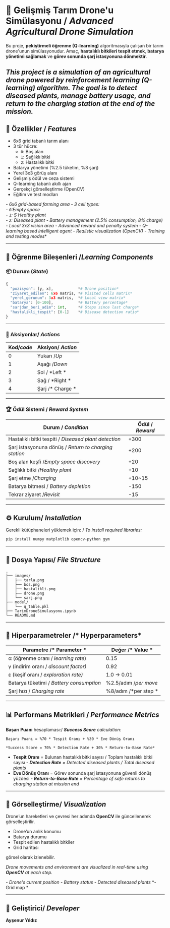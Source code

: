 
# 🌾 Gelişmiş Tarım Drone'u Simülasyonu / *Advanced Agricultural Drone Simulation*

Bu proje, **pekiştirmeli öğrenme (Q-learning)** algoritmasıyla çalışan bir tarım drone'unun simülasyonudur. Amaç, **hastalıklı bitkileri tespit etmek**, **batarya yönetimi sağlamak** ve **görev sonunda şarj istasyonuna dönmektir.**

*This project is a simulation of an agricultural drone powered by reinforcement learning (Q-learning) algorithm. The goal is to detect diseased plants, manage battery usage, and return to the charging station at the end of the mission.*
---

## 🚀 Özellikler / *Features*

- 6x6 grid tabanlı tarım alanı
- 3 tür hücre: 
  - `0`: Boş alan 
  - `1`: Sağlıklı bitki  
  - `2`: Hastalıklı bitki
- Batarya yönetimi (%2.5 tüketim, %8 şarj) 
- Yerel 3x3 görüş alanı
- Gelişmiş ödül ve ceza sistemi 
- Q-learning tabanlı akıllı ajan
- Gerçekçi görselleştirme (OpenCV) 
- Eğitim ve test modları


*- 6x6 grid-based farming area*
*- 3 cell types:*  
  *- `0`:Empty space*  
  *- `1`: S Healthy plant*  
  *- `2`:  Diseased plant*
*- Battery management (2.5% consumption, 8% charge)*
*- Local 3x3 vision area*
*- Advanced reward and penalty system*
*- Q-learning based intelligent agent*
*- Realistic visualization (OpenCV)*
*- Training and testing modes**

---

## 🧠 Öğrenme Bileşenleri /*Learning Components*

### 📦 Durum (*State*)
```python
{
  "pozisyon": [y, x],           *# Drone position*
  "ziyaret_edilen": 6x6 matris, *# Visited cells matrix*
  "yerel_gorunum": 3x3 matris,  *# Local view matrix*
  "batarya": [0-100],           *# Battery percentage*
  "sarjdan_beri_adim": int,     *# Steps since last charge*
  "hastalikli_tespit": [0-1]    *# Disease detection ratio*
}
```

---

### 🎯 Aksiyonlar/ *Actions*

| Kod/*code* | Aksiyon/ *Action* |
|-----|---------|
| 0   | Yukarı /*Up* |
| 1   | Aşağı /*Down*   |
| 2   | Sol / *Left  *   |
| 3   | Sağ / *Right  *   |
| 4   | Şarj /* Charge *   |

---

### 🏆 Ödül Sistemi / *Reward System*

| Durum / *Condition*                    | Ödül   / *Reward*  |
|--------------------------|----------|
| Hastalıklı bitki tespiti / *Diseased plant detection*	 | +300     |
| Şarj istasyonuna dönüş / *Return to charging station*	   | +200     |
| Boş alan keşfi /*Empty space discovery*         | +20      |
| Sağlıklı bitki /*Healthy plant*         | +10      |
| Şarj etme /*Charging*           | +10~15   |
| Batarya bitmesi / *Battery depletion*        | -150     |
| Tekrar ziyaret /*Revisit*       | -15      |

---

## ⚙️ Kurulum/ *Installation*

Gerekli kütüphaneleri yüklemek için: / *To install required libraries:*

```bash
pip install numpy matplotlib opencv-python gym
```

---


## 📂 Dosya Yapısı/ *File Structure*

```
.
├── images/
│   ├── tarla.png
│   ├── bos.png
│   ├── hastalikli.png
│   ├── drone.png
│   └── sarj.png
├── model/
│   └── q_table.pkl
├── TarimDroneSimulasyonu.ipynb
└── README.md
```

---

## 🔧 Hiperparametreler /* Hyperparameters*

| Parametre   /* Parameter   *    | Değer   /* Value *   |
|-------------------|-------------|
| α (öğrenme oranı / *learning rate*)	 | 0.15        |
| γ (indirim oranı / *discount factor)*	 | 0.92        |
| ε (keşif oranı / *exploration rate)*  | 1.0 → 0.01  |
| Batarya tüketimi / *Battery consumption* | %2.5/adım /*per move* |
| Şarj hızı / *Charging rate*     | %8/adım /*per step *   |

---

## 📊 Performans Metrikleri / *Performance Metrics*

**Başarı Puanı** hesaplaması:/ ***Success Score** calculation:*

```text
Başarı Puanı = %70 * Tespit Oranı + %30 * Eve Dönüş Oranı

*Success Score = 70% * Detection Rate + 30% * Return-to-Base Rate*

```

- **Tespit Oranı** = Bulunan hastalıklı bitki sayısı / Toplam hastalıklı bitki sayısı
*- **Detection Rate** = Detected diseased plants / Total diseased plants*
- **Eve Dönüş Oranı** = Görev sonunda şarj istasyonuna güvenli dönüş yüzdesi
*- **Return-to-Base Rate** = Percentage of safe returns to charging station at mission end*
  
---

## 📸 Görselleştirme/ *Visualization*

Drone’un hareketleri ve çevresi her adımda **OpenCV** ile güncellenerek görselleştirilir.

- Drone’un anlık konumu  
- Batarya durumu  
- Tespit edilen hastalıklı bitkiler  
- Grid haritası  

görsel olarak izlenebilir.


*Drone movements and environment are visualized in real-time using **OpenCV** at each step.*

*- Drone's current position*
*- Battery status*
*- Detected diseased plants*
*- Grid map *

---

## 👤 Geliştirici/ *Developer*

**Ayşenur Yıldız**

